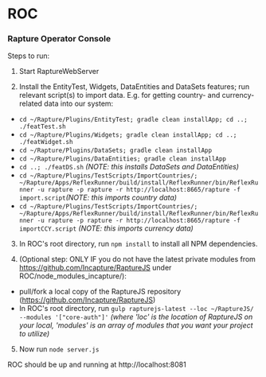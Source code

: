 # ROC
### Rapture Operator Console

Steps to run:

1. Start RaptureWebServer

2. Install the EntityTest, Widgets, DataEntities and DataSets features; run relevant script(s) to import data.
E.g. for getting country- and currency-related data into our system:

  -   ```cd ~/Rapture/Plugins/EntityTest; gradle clean installApp; cd ..; ./featTest.sh```
  -   ```cd ~/Rapture/Plugins/Widgets; gradle clean installApp; cd ..; ./featWidget.sh```
  -   ```cd ~/Rapture/Plugins/DataSets; gradle clean installApp```
  -   ```cd ~/Rapture/Plugins/DataEntities; gradle clean installApp```
  -   ```cd ..; ./featDS.sh``` _(NOTE: this installs DataSets and DataEntities)_
  -   ```cd ~/Rapture/Plugins/TestScripts/ImportCountries/; ~/Rapture/Apps/ReflexRunner/build/install/ReflexRunner/bin/ReflexRunner -u rapture -p rapture -r http://localhost:8665/rapture -f import.script```_(NOTE: this imports country data)_
  -   ```cd ~/Rapture/Plugins/TestScripts/ImportCountries/; ~/Rapture/Apps/ReflexRunner/build/install/ReflexRunner/bin/ReflexRunner -u rapture -p rapture -r http://localhost:8665/rapture -f importCCY.script``` _(NOTE: this imports currency data)_

3. In ROC's root directory, run ```npm install``` to install all NPM dependencies.

4. (Optional step: ONLY IF you do not have the latest private modules from https://github.com/Incapture/RaptureJS under ROC/node_modules_incapture/):
  - pull/fork a local copy of the RaptureJS repository (https://github.com/Incapture/RaptureJS)
  - In ROC's root directory, run ```gulp rapturejs-latest --loc ~/RaptureJS/ --modules '["core-auth"]'``` _(where 'loc' is the location of RaptureJS on your local, 'modules' is an array of modules that you want your project to utilize)_

5. Now run ```node server.js```

ROC should be up and running at http://localhost:8081
